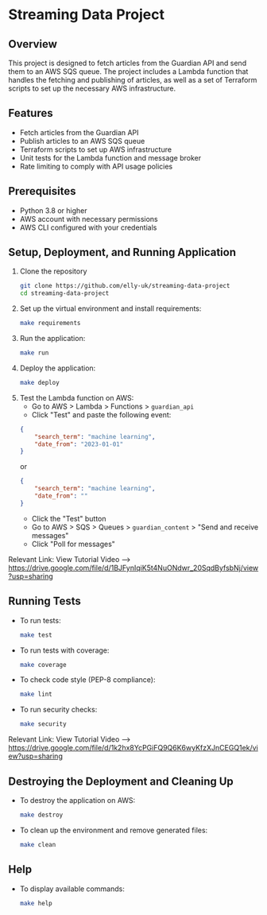 # Streaming Data Project

## Overview

This project is designed to fetch articles from the Guardian API and send them to an AWS SQS queue. The project includes a Lambda function that handles the fetching and publishing of articles, as well as a set of Terraform scripts to set up the necessary AWS infrastructure.

## Features

- Fetch articles from the Guardian API
- Publish articles to an AWS SQS queue
- Terraform scripts to set up AWS infrastructure
- Unit tests for the Lambda function and message broker
- Rate limiting to comply with API usage policies

## Prerequisites

- Python 3.8 or higher
- AWS account with necessary permissions
- AWS CLI configured with your credentials

## Setup, Deployment, and Running Application

1. Clone the repository
    ```sh
    git clone https://github.com/elly-uk/streaming-data-project
    cd streaming-data-project
    ```
2. Set up the virtual environment and install requirements:
    ```sh
    make requirements
    ```
3. Run the application:
    ```sh
    make run
    ```
4. Deploy the application:
    ```sh
    make deploy
    ```
5. Test the Lambda function on AWS:
   - Go to AWS > Lambda > Functions > `guardian_api`
   - Click "Test" and paste the following event:
    ```json
    {
        "search_term": "machine learning",
        "date_from": "2023-01-01"
    }
    ```
    or
    ```json
    {
        "search_term": "machine learning",
        "date_from": ""
    }
    ```
   - Click the "Test" button
   - Go to AWS > SQS > Queues > `guardian_content` > "Send and receive messages"
   - Click "Poll for messages"

Relevant Link: View Tutorial Video --> https://drive.google.com/file/d/1BJFynIqiK5t4NuONdwr_20SqdByfsbNj/view?usp=sharing

## Running Tests

- To run tests:
    ```sh
    make test
    ```
- To run tests with coverage:
    ```sh
    make coverage
    ```
- To check code style (PEP-8 compliance):
    ```sh
    make lint
    ```
- To run security checks:
    ```sh
    make security
    ```

Relevant Link: View Tutorial Video --> https://drive.google.com/file/d/1k2hx8YcPGiFQ9Q6K6wyKfzXJnCEGQ1ek/view?usp=sharing

## Destroying the Deployment and Cleaning Up

- To destroy the application on AWS:
    ```sh
    make destroy
    ```
- To clean up the environment and remove generated files:
    ```sh
    make clean
    ```

## Help

- To display available commands:
    ```sh
    make help
    ```